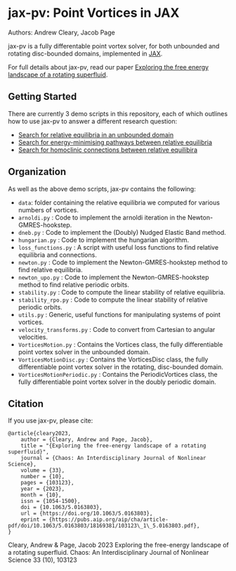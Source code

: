 # jax-pv: Point Vortices in JAX

Authors: Andrew Cleary, Jacob Page

jax-pv is a fully differentable point vortex solver, for both unbounded and rotating disc-bounded domains, implemented in [JAX](https://github.com/google/jax).

For full details about jax-pv, read our paper [Exploring the free energy landscape of a rotating superfluid](https://pubs.aip.org/aip/cha/article/33/10/103123/2916703).

## Getting Started

There are currently 3 demo scripts in this repository, each of which outlines how to use jax-pv to answer a different research question:
- [Search for relative equilibria in an unbounded domain](./Demo_REQ_Search.ipynb)
- [Search for energy-minimising pathways between relative equilibria](Demo_DNEB.ipynb)
- [Search for homoclinic connections between relative equilibira](./Demo_Connections.ipynb)

## Organization

As well as the above demo scripts, jax-pv contains the following:

- `data`: folder containing the relative equilibria we computed for various numbers of vortices.
- `arnoldi.py` : Code to implement the arnoldi iteration in the Newton-GMRES-hookstep.
- `dneb.py` : Code to implement the (Doubly) Nudged Elastic Band method.
- `hungarian.py` : Code to implement the hungarian algorithm.
- `loss_functions.py` : A script with useful loss functions to find relative equilibria and connections.
- `newton.py` : Code to implement the Newton-GMRES-hookstep method to find relative equilibria.
- `newton_upo.py` : Code to implement the Newton-GMRES-hookstep method to find relative periodic orbits.
- `stability.py` : Code to compute the linear stability of relative equilibria.
- `stability_rpo.py` : Code to compute the linear stability of relative periodic orbits.
- `utils.py` : Generic, useful functions for manipulating systems of point vortices.
- `velocity_transforms.py` : Code to convert from Cartesian to angular velocities.
- `VorticesMotion.py` : Contains the Vortices class, the fully differentiable point vortex solver in the unbounded domain.
- `VorticesMotionDisc.py` : Contains the VorticesDisc class, the fully differentiable point vortex solver in the rotating, disc-bounded domain.
- `VorticesMotionPeriodic.py` : Contains the PeriodicVortices class, the fully differentiable point vortex solver in the doubly periodic domain.

## Citation

If you use jax-pv, please cite:

```
@article{cleary2023,
    author = {Cleary, Andrew and Page, Jacob}, 
    title = "{Exploring the free-energy landscape of a rotating superfluid}",
    journal = {Chaos: An Interdisciplinary Journal of Nonlinear Science},
    volume = {33},
    number = {10},
    pages = {103123},
    year = {2023},
    month = {10},
    issn = {1054-1500},
    doi = {10.1063/5.0163803},
    url = {https://doi.org/10.1063/5.0163803},
    eprint = {https://pubs.aip.org/aip/cha/article-pdf/doi/10.1063/5.0163803/18169381/103123\_1\_5.0163803.pdf},
}
```

Cleary, Andrew & Page, Jacob 2023 Exploring the free-energy landscape of a rotating superfluid. Chaos: An Interdisciplinary Journal of Nonlinear Science 33 (10), 103123
